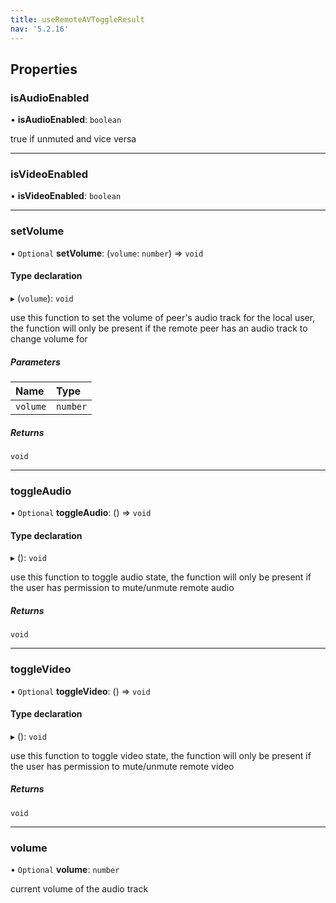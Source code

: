 ```yaml
---
title: useRemoteAVToggleResult
nav: '5.2.16'
---
```


## Properties

### isAudioEnabled

• **isAudioEnabled**: `boolean`

true if unmuted and vice versa

---

### isVideoEnabled

• **isVideoEnabled**: `boolean`

---

### setVolume

• `Optional` **setVolume**: (`volume`: `number`) => `void`

#### Type declaration

▸ (`volume`): `void`

use this function to set the volume of peer's audio track for the local user, the function will
only be present if the remote peer has an audio track to change volume for

##### Parameters

| Name     | Type     |
| :------- | :------- |
| `volume` | `number` |

##### Returns

`void`

---

### toggleAudio

• `Optional` **toggleAudio**: () => `void`

#### Type declaration

▸ (): `void`

use this function to toggle audio state, the function will only be present if the user
has permission to mute/unmute remote audio

##### Returns

`void`

---

### toggleVideo

• `Optional` **toggleVideo**: () => `void`

#### Type declaration

▸ (): `void`

use this function to toggle video state, the function will only be present if the user
has permission to mute/unmute remote video

##### Returns

`void`

---

### volume

• `Optional` **volume**: `number`

current volume of the audio track
